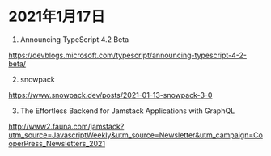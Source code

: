 # 2021年1月17日

1. Announcing TypeScript 4.2 Beta

<https://devblogs.microsoft.com/typescript/announcing-typescript-4-2-beta/>

2. snowpack

<https://www.snowpack.dev/posts/2021-01-13-snowpack-3-0>

3. The Effortless Backend for Jamstack
Applications with GraphQL

<http://www2.fauna.com/jamstack?utm_source=JavascriptWeekly&utm_source=Newsletter&utm_campaign=CooperPress_Newsletters_2021>

